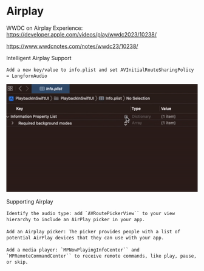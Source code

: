 # Airplay

WWDC on Airplay Experience: 
https://developer.apple.com/videos/play/wwdc2023/10238/

https://www.wwdcnotes.com/notes/wwdc23/10238/

Intelligent Airplay Support

    Add a new key/value to info.plist and set AVInitialRouteSharingPolicy = LongformAudio
    
<img src="../Local Media/DocumentationMedia/AddAirplayPolicyToInfoPList540px.gif"/> 

Supporting Airplay

    Identify the audio type: add `AVRoutePickerView`` to your view hierarchy to include an AirPlay picker in your app.
    
    Add an Airplay picker: The picker provides people with a list of potential AirPlay devices that they can use with your app.
    
    Add a media player: `MPNowPlayingInfoCenter`` and `MPRemoteCommandCenter`` to receive remote commands, like play, pause, or skip.
